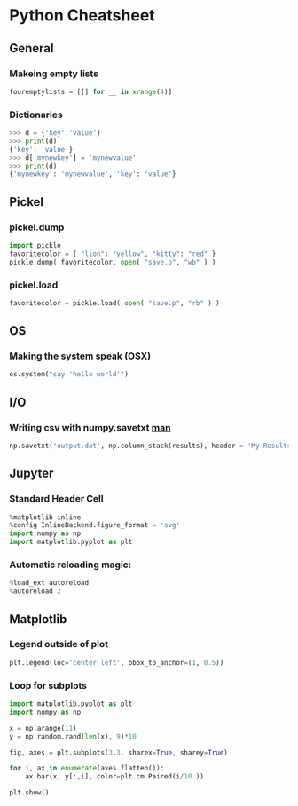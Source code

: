 Python Cheatsheet
=================

General
-------

### Makeing empty lists

```python
fouremptylists = [[] for __ in xrange(4)]
```

### Dictionaries
```python
>>> d = {'key':'value'}
>>> print(d)
{'key': 'value'}
>>> d['mynewkey'] = 'mynewvalue'
>>> print(d)
{'mynewkey': 'mynewvalue', 'key': 'value'}
```


Pickel
------

### pickel.dump

```python
import pickle
favoritecolor = { "lion": "yellow", "kitty": "red" }
pickle.dump( favoritecolor, open( "save.p", "wb" ) )
```

### pickel.load

```python
favoritecolor = pickle.load( open( "save.p", "rb" ) )
```

OS
--

### Making the system speak (OSX)

```python
os.system("say 'hello world'")
```

I/O
---

### Writing csv with numpy.savetxt [man](http://docs.scipy.org/doc/numpy/reference/generated/numpy.savetxt.html)
```python
np.savetxt('output.dat', np.column_stack(results), header = 'My Results', delimiter = ",")
```

Jupyter
-------

### Standard Header Cell
```python
%matplotlib inline
%config InlineBackend.figure_format = 'svg'
import numpy as np
import matplotlib.pyplot as plt
```

### Automatic reloading magic:
```python
%load_ext autoreload
%autoreload 2
```


Matplotlib
----------

### Legend outside of plot
```python
plt.legend(loc='center left', bbox_to_anchor=(1, 0.5))
```

### Loop for subplots
```python
import matplotlib.pyplot as plt
import numpy as np

x = np.arange(11)
y = np.random.rand(len(x), 9)*10

fig, axes = plt.subplots(3,3, sharex=True, sharey=True)

for i, ax in enumerate(axes.flatten()):
    ax.bar(x, y[:,i], color=plt.cm.Paired(i/10.))

plt.show()
```
